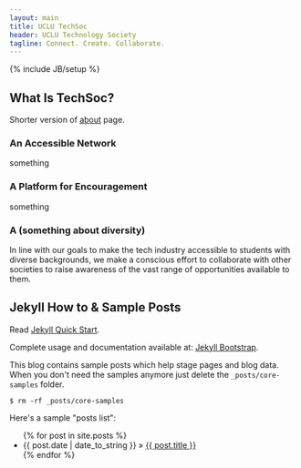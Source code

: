 ```yaml
---
layout: main
title: UCLU TechSoc
header: UCLU Technology Society
tagline: Connect. Create. Collaborate.
---
```

{% include JB/setup %}



<div class="text-center">
	<h2>What Is TechSoc?</h2>
		<p>
			Shorter version of <a href="about.html">about</a> page.
		</p>
		<h3>An Accessible Network</h3>
		<p>	
			something
		</p>
		<h3>A Platform for Encouragement</h3>
		<p>
			something
		</p>
		<h3>A (something about diversity)</h3>
		<p>
			In line with our goals to make the tech industry accessible to students with diverse backgrounds, we make a conscious effort to collaborate with other societies to raise awareness of the vast range of opportunities available to them.
		</p>
</div>




## Jekyll How to & Sample Posts

Read [Jekyll Quick Start](http://jekyllbootstrap.com/usage/jekyll-quick-start.html).

Complete usage and documentation available at: [Jekyll Bootstrap](http://jekyllbootstrap.com).

This blog contains sample posts which help stage pages and blog data.
When you don't need the samples anymore just delete the `_posts/core-samples` folder.

    $ rm -rf _posts/core-samples

Here's a sample "posts list":

<ul class="posts">
  {% for post in site.posts %}
    <li><span>{{ post.date | date_to_string }}</span> &raquo; <a href="{{ BASE_PATH }}{{ post.url }}">{{ post.title }}</a></li>
  {% endfor %}
</ul>

